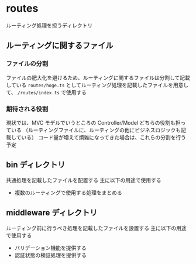 # routes

ルーティング処理を担うディレクトリ

## ルーティングに関するファイル

### ファイルの分割

ファイルの肥大化を避けるため、ルーティングに関するファイルは分割して記載している
`routes/hoge.ts` としてルーティング処理を記載したファイルを用意して、 `/routes/index.ts` で使用する

### 期待される役割

現状では、MVC モデルでいうところの Controller/Model どちらの役割も担っている
（ルーティングファイルに、ルーティングの他にビジネスロジックも記載している）
コード量が増えて煩雑になってきた場合は、これらの分割を行う予定

## bin ディレクトリ

共通処理を記載したファイルを配置する
主に以下の用途で使用する

- 複数のルーティングで使用する処理をまとめる

## middleware ディレクトリ

ルーティング前に行うべき処理を記載したファイルを設置する
主に以下の用途で使用する

- バリデーション機能を提供する
- 認証状態の検証処理を提供する
